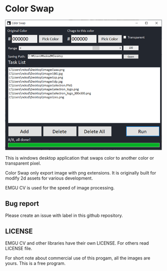# Color Swap

![alt App Image](/img/color_swap.PNG)

This is windows desktop application that swaps color to another color or transparent pixel.

Color Swap only export image with png extensions. It is originally built for modify 2d assets for various development.

EMGU CV is used for the speed of image processing.

## Bug report
Please create an issue with label in this github repository.


## LICENSE
EMGU CV and other libraries have their own LICENSE. For others read LICENSE file.

For short note about commercial use of this progam, all the images are yours. This is a free program.
